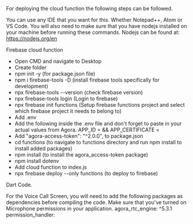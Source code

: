 For deploying the cloud function the following steps can be followed. 

You can use any IDE that you want for this. Whether Notepad++, Atom or VS Code. 
You will also need to make sure that you have nodejs installed on your machine before running these commands.
Nodejs can be found at: https://nodejs.org/en

Firebase cloud function

* Open CMD and navigate to Desktop
* Create folder
* npm init -y (for package.json file)
* npm i firebase-tools -D (install firebase tools specifically for development)
* npx firebase-tools --version (check firebase version)
* npx firebase-tools login (Login to firebase)
* npx firebase init functions (Setup firebase functions project and select which firebase project it needs to belong to)
* Add .env
* Add the following inside the .env file and don't forget to paste in your actual values from Agora. APP_ID =     &&    APP_CERTIFICATE = 
* Add "agora-access-token": "^2.0.0", to package.json
* cd functions (to navigate to functions directory and run npm install to install added packages)
* npm install (to install the agora_access-token package)
* npm install dotenv
* Add cloud function to index.js
* npx firebase deploy --only functions (to deploy to firebase)


Dart Code.

For the Voice Call Screen, you will need to add the following packages as dependencies before compiling the code. Make sure that you've turned on Microphone permissions in your application.
agora_rtc_engine: ^5.3.1
permission_handler: